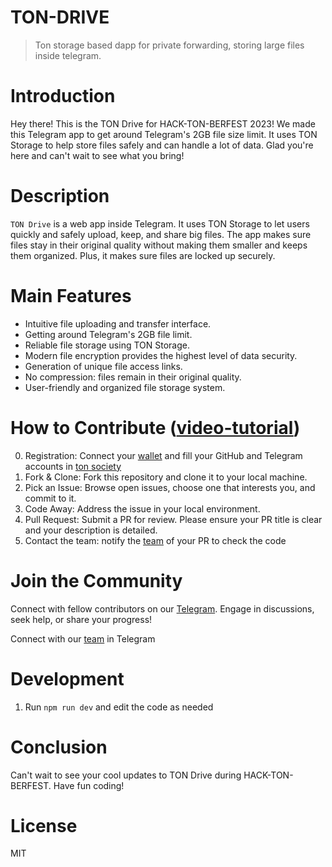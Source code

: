 # TON-DRIVE
> Ton storage based dapp for private forwarding, storing large files inside telegram.


# Introduction
Hey there! This is the TON Drive for HACK-TON-BERFEST 2023! We made this Telegram app to get around Telegram's 2GB file size limit. It uses TON Storage to help store files safely and can handle a lot of data. Glad you're here and can't wait to see what you bring!
# Description
`TON Drive` is a web app inside Telegram. It uses TON Storage to let users quickly and safely upload, keep, and share big files. The app makes sure files stay in their original quality without making them smaller and keeps them organized. Plus, it makes sure files are locked up securely.

# Main Features
* Intuitive file uploading and transfer interface.
* Getting around Telegram's 2GB file limit.
* Reliable file storage using TON Storage.
* Modern file encryption provides the highest level of data security.
* Generation of unique file access links.
* No compression: files remain in their original quality.
* User-friendly and organized file storage system.

# How to Contribute ([video-tutorial]("http://"))
0. Registration: Connect your [wallet]("https://tonkeeper.com/") and fill your GitHub and Telegram accounts in [ton society]()
1. Fork & Clone: Fork this repository and clone it to your local machine.
2. Pick an Issue: Browse open issues, choose one that interests you, and commit to it.
3. Code Away: Address the issue in your local environment.
4. Pull Request: Submit a PR for review. Please ensure your PR title is clear and your description is detailed.
5. Contact the team: notify the [team]() of your PR to check the code

# Join the Community

Connect with fellow contributors on our [Telegram]("https://t.me/hack_ton_berfest_2023"). Engage in discussions, seek help, or share your progress!

Connect with our [team]("") in Telegram

# Development
1. Run `npm run dev` and edit the code as needed

[//]: # (2. On push to the `main` branch, the app will be automatically deployed via github actions.)

# Conclusion
Can't wait to see your cool updates to TON Drive during HACK-TON-BERFEST. Have fun coding!
# License
MIT
